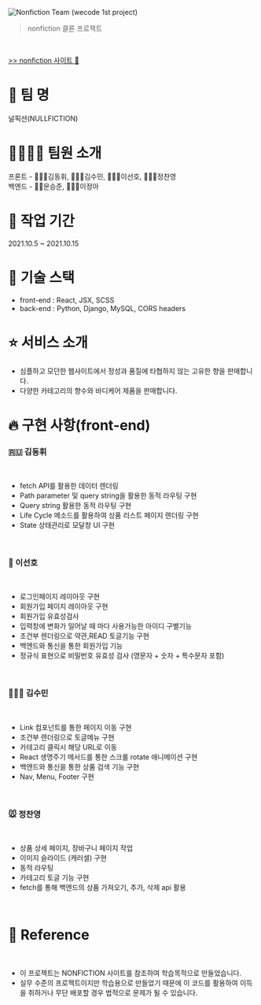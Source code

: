 ![Nonfiction Team (wecode 1st project)](https://user-images.githubusercontent.com/73053147/137653168-ce3af78c-d893-4a55-a13f-891b5b487f19.gif)
> nonfiction 클론 프로젝트

</br>

[>> nonfiction 사이트 🚀](https://nonfiction.kr/index.html)

# 🌈 팀 명 

널픽션(NULLFICTION) 

# 👩‍👩‍👧‍👦 팀원 소개

프론트 - 🧑🏼‍💻김동휘, 👩🏼‍💻김수민, 🧑🏽‍💻이선호, 🧑🏻‍💻정찬영
</br>
백엔드 - 👨‍💻문승준, 👩🏻‍💻이정아

# 🚴 작업 기간
2021.10.5 ~ 2021.10.15

# 🚀 기술 스택

- front-end : React, JSX, SCSS
- back-end : Python, Django, MySQL, CORS headers

# ⭐️ 서비스 소개

- 심플하고 모던한 웹사이트에서 정성과 품질에 타협하지 않는 고유한 향을 판매합니다.
- 다양한 카테고리의 향수와 바디케어 제품을 판매합니다.

# 🔥 구현 사항(front-end)

### 🇷🇺 김동휘
</br>

- fetch API를 활용한 데이터 렌더링
- Path parameter 및 query string을 활용한 동적 라우팅 구현
- Query string 활용한 동적 라우팅 구현
- Life Cycle 메소드를 활용하여 상품 리스트 페이지 렌더링 구현
- State 상태관리로 모달창 UI 구현

</br>

### 🦘 이선호
</br>

- 로그인페이지 레이아웃 구현
- 회원가입 페이지 레이아웃 구현
- 회원가입 유효성검사 
- 입력창에 변화가 일어날 때 마다 사용가능한 아이디 구별기능
- 조건부 렌더링으로 약관,READ 토글기능 구현
- 백엔드와 통신을 통한 회원가입 기능
- 정규식 표현으로 비밀번호 유효성 검사 (영문자 + 숫자 + 특수문자 포함)

</br>

### 🏃🏻‍♀️ 김수민
</br>

- Link 컴포넌트를 통한 페이지 이동 구현
- 조건부 렌더링으로 토글메뉴 구현
- 카테고리 클릭시 해당 URL로 이동
- React 생명주기 메서드를 통한 스크롤 rotate 애니메이션 구현
- 백엔드와 통신을 통한 상품 검색 기능 구현
- Nav, Menu, Footer 구현

<br>

### 🐭 정찬영

<br>

- 상품 상세 페이지, 장바구니 페이지 작업
- 이미지 슬라이드 (캐러셀) 구현
- 동적 라우팅
- 카테고리 토글 기능 구현
- fetch를 통해 백엔드의 상품 가져오기, 추가, 삭제 api 활용

<br>

# 💭 Reference

<br>

- 이 프로젝트는 NONFICTION 사이트를 참조하여 학습목적으로 만들었습니다.
- 실무 수준의 프로젝트이지만 학습용으로 만들었기 때문에 이 코드를 활용하여 이득을 취하거나 무단 배포할 경우 법적으로 문제가 될 수 있습니다.



